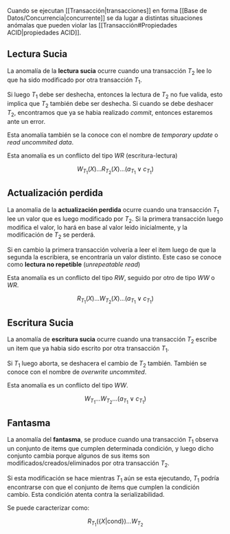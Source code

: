 Cuando se ejecutan [[Transacción|transacciones]] en forma [[Base de Datos/Concurrencia|concurrente]] se da lugar a distintas situaciones anómalas que pueden violar las [[Transacción#Propiedades ACID|propiedades ACID]].

## Lectura Sucia

La anomalía de la **lectura sucia** ocurre cuando una transacción $T_2$ lee lo que ha sido modificado por otra transacción $T_1$.

Si luego $T_1$ debe ser deshecha, entonces la lectura de $T_2$ no fue valida, esto implica que $T_2$ también debe ser deshecha. Si cuando se debe deshacer $T_2$, encontramos que ya se habia realizado *commit*, entonces estaremos ante un error.

Esta anomalía también se la conoce con el nombre de *temporary update* o *read uncommited data*.

Esta anomalía es un conflicto del tipo $WR$ (escritura-lectura)

$$
W_{T_1}(X)\dots R_{T_2}(X)\dots (a_{T_1} \lor c_{T_1})
$$

## Actualización perdida

La anomalia de la **actualización perdida** ocurre cuando una transacción $T_1$ lee un valor que es luego modificado por $T_2$. Si la primera transacción luego modifica el valor, lo hará en base al valor leido inicialmente, y la modificación de $T_2$ se perderá.

Si en cambio la primera transacción volvería a leer el item luego de que la segunda la escribiera, se encontraría un valor distinto. Este caso se conoce como **lectura no repetible** (*unrepeatable read*)

Esta anomalía es un conflicto del tipo $RW$, seguido por otro de tipo $WW$ o $WR$.

$$
R_{T_1}(X)\dots W_{T_2}(X)\dots(a_{T_1} \lor c_{T_1})
$$

## Escritura Sucia

La anomalía de **escritura sucia** ocurre cuando una transacción $T_2$ escribe un item que ya habia sido escrito por otra transacción $T_1$.

Si $T_1$ luego aborta, se deshacera el cambio de $T_2$ también. También se conoce con el nombre de *overwrite uncommited*.

Esta anomalía es un conflicto del tipo $WW$.

$$
W_{T_1}\dots W_{T_2}\dots (a_{T_1} \lor c_{T_1})
$$

## Fantasma

La anomalía del **fantasma**, se produce cuando una transacción $T_1$ observa un conjunto de items que cumplen determinada condición, y luego dicho conjunto cambia porque algunos de sus items son modificados/creados/eliminados por otra transacción $T_2$.

Si esta modificación se hace mientras $T_1$ aún se esta ejecutando, $T_1$ podría encontrarse con que el conjunto de ítems que cumplen la condición cambío. Esta condición atenta contra la serializabilidad.

Se puede caracterizar como:

$$
R_{T_1}(\{X|\text{cond}\})\dots W_{T_2}
$$
